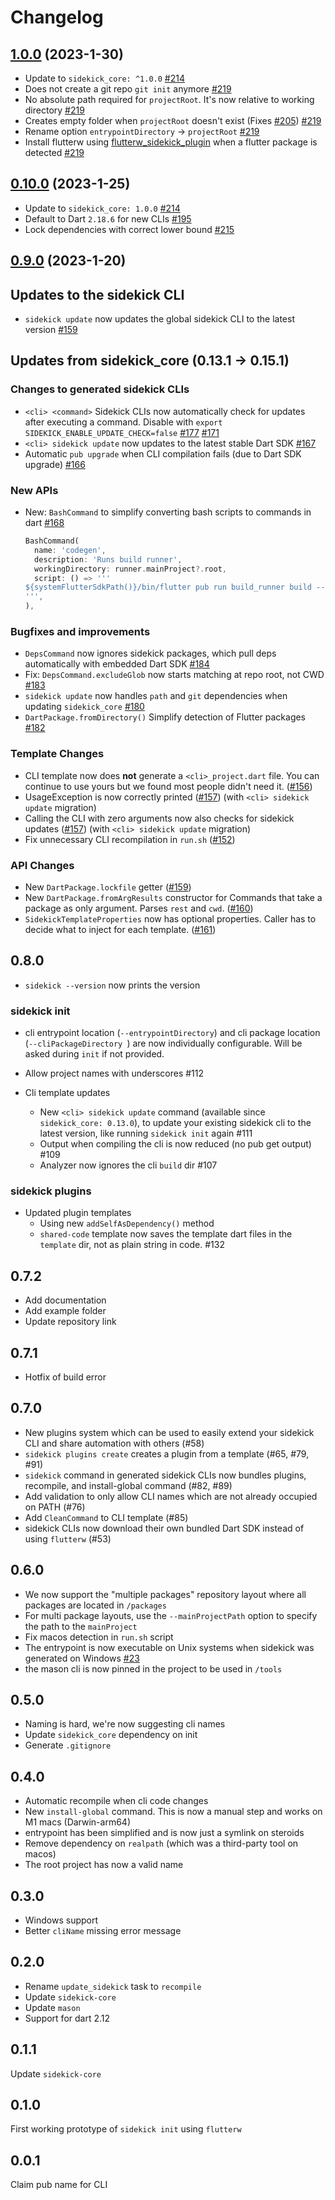 # Changelog

## [1.0.0](https://github.com/phntmxyz/sidekick/compare/sidekick-v0.10.0..sidekick-v1.0.0) (2023-1-30)

- Update to `sidekick_core: ^1.0.0` [#214](https://github.com/phntmxyz/sidekick/pull/214)
- Does not create a git repo `git init` anymore [#219](https://github.com/phntmxyz/sidekick/pull/219)
- No absolute path required for `projectRoot`. It's now relative to working directory [#219](https://github.com/phntmxyz/sidekick/pull/219)
- Creates empty folder when `projectRoot` doesn't exist (Fixes [#205](https://github.com/phntmxyz/sidekick/issues/205)) [#219](https://github.com/phntmxyz/sidekick/pull/219)
- Rename option `entrypointDirectory` -> `projectRoot` [#219](https://github.com/phntmxyz/sidekick/pull/219)
- Install flutterw using [flutterw_sidekick_plugin](https://github.com/passsy/flutterw_sidekick_plugin) when a flutter package is detected [#219](https://github.com/phntmxyz/sidekick/pull/219)

## [0.10.0](https://github.com/phntmxyz/sidekick/compare/sidekick-v0.9.0..sidekick-v0.10.0) (2023-1-25)

- Update to `sidekick_core: 1.0.0` [#214](https://github.com/phntmxyz/sidekick/pull/214)
- Default to Dart `2.18.6` for new CLIs [#195](https://github.com/phntmxyz/sidekick/pull/195)
- Lock dependencies with correct lower bound [#215](https://github.com/phntmxyz/sidekick/pull/215)

## [0.9.0](https://github.com/phntmxyz/sidekick/compare/sidekick-v0.8.0..sidekick-v0.9.0) (2023-1-20)

## Updates to the sidekick CLI

- `sidekick update` now updates the global sidekick CLI to the latest version [#159](https://github.com/phntmxyz/sidekick/pull/159)

## Updates from sidekick_core (0.13.1 -> 0.15.1)

### Changes to generated sidekick CLIs

- `<cli> <command>` Sidekick CLIs now automatically check for updates after executing a command. Disable with `export SIDEKICK_ENABLE_UPDATE_CHECK=false` [#177](https://github.com/phntmxyz/sidekick/pull/177) [#171](https://github.com/phntmxyz/sidekick/pull/171)
- `<cli> sidekick update` now updates to the latest stable Dart SDK [#167](https://github.com/phntmxyz/sidekick/pull/167)
- Automatic `pub upgrade` when CLI compilation fails (due to Dart SDK upgrade) [#166](https://github.com/phntmxyz/sidekick/pull/166)

### New APIs

- New: `BashCommand` to simplify converting bash scripts to commands in dart [#168](https://github.com/phntmxyz/sidekick/pull/168)

    ```dart
    BashCommand(
      name: 'codegen',
      description: 'Runs build runner',
      workingDirectory: runner.mainProject?.root,
      script: () => '''
    ${systemFlutterSdkPath()}/bin/flutter pub run build_runner build --delete-conflicting-outputs
    ''',
    ),
    ```

### Bugfixes and improvements

- `DepsCommand` now ignores sidekick packages, which pull deps automatically with embedded Dart SDK [#184](https://github.com/phntmxyz/sidekick/pull/184)
- Fix: `DepsCommand.excludeGlob` now starts matching at repo root, not CWD [#183](https://github.com/phntmxyz/sidekick/pull/183)
- `sidekick update` now handles `path` and `git` dependencies when updating `sidekick_core` [#180](https://github.com/phntmxyz/sidekick/pull/180)
- `DartPackage.fromDirectory()` Simplify detection of Flutter packages [#182](https://github.com/phntmxyz/sidekick/pull/182)

### Template Changes

- CLI template now does **not** generate a `<cli>_project.dart` file. You can continue to use yours but we found most people didn't need it. ([#156](https://github.com/phntmxyz/sidekick/pull/156))
- UsageException is now correctly printed ([#157](https://github.com/phntmxyz/sidekick/pull/157)) (with `<cli> sidekick update` migration)
- Calling the CLI with zero arguments now also checks for sidekick updates ([#157](https://github.com/phntmxyz/sidekick/pull/157)) (with `<cli> sidekick update` migration)
- Fix unnecessary CLI recompilation in `run.sh` ([#152](https://github.com/phntmxyz/sidekick/pull/152))

### API Changes

- New `DartPackage.lockfile` getter ([#159](https://github.com/phntmxyz/sidekick/pull/159))
- New `DartPackage.fromArgResults` constructor for Commands that take a package as only argument. Parses `rest` and `cwd`. ([#160](https://github.com/phntmxyz/sidekick/pull/160))
- `SidekickTemplateProperties` now has optional properties. Caller has to decide what to inject for each template. ([#161](https://github.com/phntmxyz/sidekick/pull/161))

## 0.8.0
- `sidekick --version` now prints the version

### sidekick init
- cli entrypoint location (`--entrypointDirectory`) and cli package location (`--cliPackageDirectory `) are now individually configurable. Will be asked during `init` if not provided.
- Allow project names with underscores #112

- Cli template updates
  - New `<cli> sidekick update` command (available since `sidekick_core: 0.13.0`), to update your existing sidekick cli to the latest version, like running `sidekick init` again #111
  - Output when compiling the cli is now reduced (no pub get output) #109
  - Analyzer now ignores the cli `build` dir #107

### sidekick plugins
- Updated plugin templates
  - Using new `addSelfAsDependency()` method
  - `shared-code` template now saves the template dart files in the `template` dir, not as plain string in code. #132

## 0.7.2

- Add documentation
- Add example folder
- Update repository link

## 0.7.1

- Hotfix of build error

## 0.7.0

- New plugins system which can be used to easily extend your sidekick CLI and share automation with others (#58)
- `sidekick plugins create` creates a plugin from a template (#65, #79, #91)
- `sidekick` command in generated sidekick CLIs now bundles plugins, recompile, and install-global command (#82, #89)
- Add validation to only allow CLI names which are not already occupied on PATH (#76)
- Add `CleanCommand` to CLI template (#85)
- sidekick CLIs now download their own bundled Dart SDK instead of using `flutterw` (#53)

## 0.6.0

- We now support the "multiple packages" repository layout where all packages are located in `/packages`
- For multi package layouts, use the `--mainProjectPath` option to specify the path to the `mainProject`
- Fix macos detection in `run.sh` script
- The entrypoint is now executable on Unix systems when sidekick was generated on Windows [#23](https://github.com/phntmxyz/sidekick/pull/23)
- the mason cli is now pinned in the project to be used in `/tools`

## 0.5.0

- Naming is hard, we're now suggesting cli names
- Update `sidekick_core` dependency on init
- Generate `.gitignore`

## 0.4.0

- Automatic recompile when cli code changes
- New `install-global` command. This is now a manual step and works on M1 macs (Darwin-arm64)
- entrypoint has been simplified and is now just a symlink on steroids
- Remove dependency on `realpath` (which was a third-party tool on macos)
- The root project has now a valid name

## 0.3.0

- Windows support
- Better `cliName` missing error message

## 0.2.0

- Rename `update_sidekick` task to `recompile`
- Update `sidekick-core`
- Update `mason`
- Support for dart 2.12

## 0.1.1

Update `sidekick-core`

## 0.1.0

First working prototype of `sidekick init` using `flutterw`

## 0.0.1

Claim pub name for CLI
